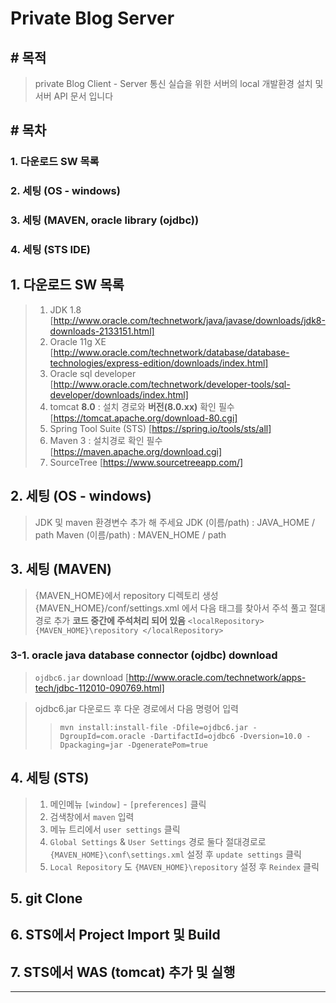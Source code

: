 Private Blog Server
================================
## \# 목적
> private Blog Client - Server 통신 실습을 위한
> 서버의 local 개발환경 설치 및 서버 API 문서 입니다

## \# 목차
### 1. 다운로드 SW 목록
### 2. 세팅 (OS - windows)
### 3. 세팅 (MAVEN, oracle library (ojdbc))
### 4. 세팅 (STS IDE)

## 1. 다운로드 SW 목록
> 1. JDK 1.8 [http://www.oracle.com/technetwork/java/javase/downloads/jdk8-downloads-2133151.html]
> 2. Oracle 11g XE [http://www.oracle.com/technetwork/database/database-technologies/express-edition/downloads/index.html]
> 3. Oracle sql developer [http://www.oracle.com/technetwork/developer-tools/sql-developer/downloads/index.html]
> 4. tomcat **8.0** : 설치 경로와 **버전(8.0.xx)** 확인 필수 [https://tomcat.apache.org/download-80.cgi]
> 5. Spring Tool Suite (STS) [https://spring.io/tools/sts/all]
> 6. Maven 3 : 설치경로 확인 필수 [https://maven.apache.org/download.cgi]
> 7. SourceTree [https://www.sourcetreeapp.com/]

## 2. 세팅 (OS - windows)
> JDK 및 maven 환경변수 추가 해 주세요
> JDK (이름/path) : JAVA_HOME / path
> Maven (이름/path) : MAVEN_HOME / path

## 3. 세팅 (MAVEN)
> {MAVEN_HOME}에서 repository 디렉토리 생성
> {MAVEN_HOME}/conf/settings.xml 에서 다음 태그를 찾아서 주석 풀고 절대경로 추가
> **코드 중간에 주석처리 되어 있음**
> `<localRepository>
{MAVEN_HOME}\repository
</localRepository>`

### 3-1. oracle java database connector (ojdbc) download
> `ojdbc6.jar` download [http://www.oracle.com/technetwork/apps-tech/jdbc-112010-090769.html]

> ojdbc6.jar 다운로드 후 다운 경로에서 다음 명령어 입력
>> `mvn install:install-file -Dfile=ojdbc6.jar -DgroupId=com.oracle -DartifactId=ojdbc6 -Dversion=10.0 -Dpackaging=jar -DgeneratePom=true`

## 4. 세팅 (STS)
> 1. 메인메뉴 `[window]` - `[preferences]` 클릭
> 2. 검색창에서 `maven` 입력
> 3. 메뉴 트리에서 `user settings` 클릭
> 4. `Global Settings` & `User Settings` 경로 둘다 절대경로로 `{MAVEN_HOME}\conf\settings.xml` 설정 후 `update settings` 클릭
> 5. `Local Repository` 도 `{MAVEN_HOME}\repository` 설정 후 `Reindex` 클릭

## 5. git Clone
## 6. STS에서 Project Import 및 Build
## 7. STS에서 WAS (tomcat) 추가 및 실행

***
